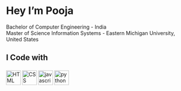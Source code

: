 # Hey I’m Pooja <br>

Bachelor of Computer Engineering - India <br>
Master of Science  Information Systems - Eastern Michigan University, United States 





<h2 align="left">I Code with</h2>

###

<div align="left">
  
 <img src="https://cdn.jsdelivr.net/gh/devicons/devicon@latest/icons/html5/html5-original.svg" height="40" width="40" alt="HTML logo" />
 <img src="https://cdn.jsdelivr.net/gh/devicons/devicon@latest/icons/css3/css3-original.svg" height="40" width="40" alt="CSS logo" />
 <img src="https://cdn.jsdelivr.net/gh/devicons/devicon/icons/javascript/javascript-original.svg" height="40" width="40" alt="javascript logo"  />
 <img src="https://cdn.jsdelivr.net/gh/devicons/devicon/icons/python/python-original.svg" height="40" width="40" alt="python logo"  />

</div>

###
